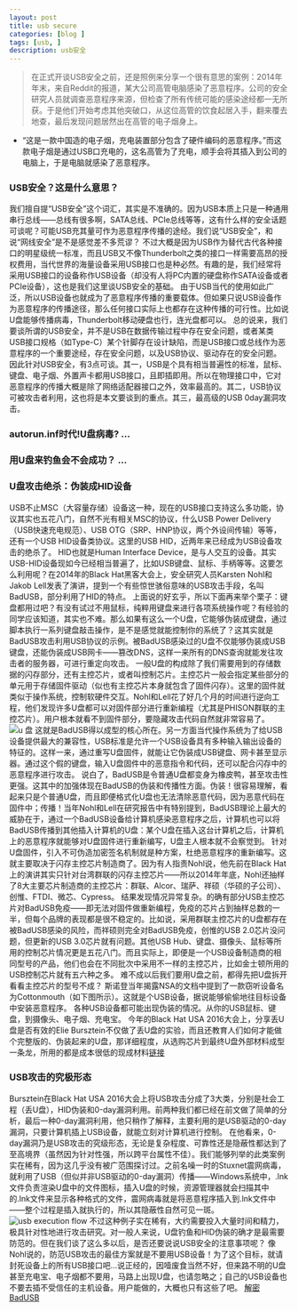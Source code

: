 ```yaml
---
layout: post
title: usb secure
categories: [blog ]
tags: [usb, ]
description: usb安全
---
```

> 在正式开谈USB安全之前，还是照例来分享一个很有意思的案例：2014年年末，来自Reddit的报道，某大公司高管电脑感染了恶意程序。公司的安全研究人员就调查恶意程序来源，但检查了所有传统可能的感染途经都一无所获。于是他们开始考虑其他突破口，从这位高管的饮食起居入手，翻来覆去地查，最后发现问题居然出在高管的电子烟身上。
- “这是一款中国造的电子烟，充电装置部分包含了硬件编码的恶意程序。”而这款电子烟是通过USB口充电的，这名高管为了充电，顺手会将其插入到公司的电脑上，于是电脑就感染了恶意程序。

### USB安全？这是什么意思？
我们擅自提“USB安全”这个词汇，其实是不准确的。因为USB本质上只是一种通用串行总线——总线有很多啊，SATA总线、PCIe总线等等，这有什么样的安全话题可谈呢？可能USB充其量可作为恶意程序传播的途经。我们说“USB安全”，和说“网线安全”是不是感觉差不多荒谬？
不过大概是因为USB作为替代古代各种接口的明星级统一标准，而且USB又不像Thunderbolt之类的接口一样需要高昂的授权费用，当代世界的海量设备采用USB接口也是种必然。有趣的是，我们经常将采用USB接口的设备称作USB设备（却没有人将PC内置的硬盘称作SATA设备或者PCIe设备），这也是我们这里谈USB安全的基础。
由于USB当代的使用如此广泛，所以USB设备也就成为了恶意程序传播的重要载体。但如果只说USB设备作为恶意程序的传播途径，那么任何接口实际上也都存在这种传播的可行性。比如说U盘能够传播病毒，Thunderbolt移动硬盘也行，连光盘都可以。
总的说来，我们要谈所谓的USB安全，并不是USB在数据传输过程中存在安全问题，或者某类USB接口规格（如Type-C）某个针脚存在设计缺陷，而是USB接口或总线作为恶意程序的一个重要途经，存在安全问题，以及USB协议、驱动存在的安全问题。
因此针对USB安全，有3点可谈。其一，USB是个具有相当普遍性的标准，鼠标、键盘、电子烟、外置声卡都用USB接口，且即插即用。所以在物理接口中，它对恶意程序的传播大概是除了网络适配器接口之外，效率最高的。其二，USB协议可被攻击者利用，这也将是本文要谈到的重点。其三，最高级的USB 0day漏洞攻击。

### autorun.inf时代!U盘病毒?  ...

### 用U盘来钓鱼会不会成功？ ...

### U盘攻击绝杀：伪装成HID设备

USB不止MSC（大容量存储）设备这一种，现在的USB接口支持这么多功能，协议其实也五花八门，自然不光有相关MSC的协议，什么USB Power Delivery（USB快速充电规范）、USB OTG（SRP、HNP协议，两个外设间传输）等等，还有一个USB HID设备类协议。这里的USB HID，近两年来已经成为USB设备攻击的绝杀了。
HID也就是Human Interface Device，是与人交互的设备。其实USB-HID设备现如今已经相当普遍了，比如USB键盘、鼠标、手柄等等。这要怎么利用呢？在2014年的Black Hat黑客大会上，安全研究人员Karsten Nohl和Jakob Lell发表了演讲，提到一个有些惊世骇俗意味的USB攻击手段，名叫BadUSB，部分利用了HID的特点。
上面说的好玄乎，所以下面再来举个栗子：键盘都用过吧？有没有试过不用鼠标，纯粹用键盘来进行各项系统操作呢？有经验的同学应该知道，其实也不难。那么如果有这么一个U盘，它能够伪装成键盘，通过脚本执行一系列键盘敲击操作，是不是感觉就能控制你的系统了？这其实就是BadUSB攻击利用USB协议的示例。被BadUSB感染过的U盘不仅能够伪装成USB键盘，还能伪装成USB网卡——篡改DNS，这样一来所有的DNS查询就能发往攻击者的服务器，可进行重定向攻击。
一般U盘的构成除了我们需要用到的存储数据的闪存部分，还有主控芯片，或者叫控制芯片。主控芯片一般会指定某些部分的单元用于存储固件驱动（似也有主控芯片本身就包含了固件闪存）。这里的固件就类似于操作系统，控制软硬件交互。Nohl和Lell花了好几个月的时间进行逆向工程，他们发现许多U盘都可以对固件部分进行重新编程（尤其是PHISON群联的主控芯片）。用户根本就看不到固件部分，要隐藏攻击代码自然就非常容易了。
![u 盘](https://raw.githubusercontent.com/tom0li/tom0li.github.io/master/images/u盘.jpg)
这就是BadUSB得以成型的核心所在。另一方面当代操作系统为了给USB设备提供最大的兼容性，USB标准是允许一个USB设备具有多种输入输出设备的特征的。这样一来，通过重写U盘固件，就能让它伪装成USB键盘、网卡甚至显示器。通过这个假的键盘，输入U盘固件中的恶意指令和代码，还可以配合闪存中的恶意程序进行攻击。
说白了，BadUSB是令普通U盘都变身为橡皮鸭，甚至攻击性更强。这其中的加强体现在BadUSB的伪装和传播性方面。伪装！很容易理解，看起来只是个普通U盘，而且即便格式化U盘也无法清除恶意代码，因为恶意代码在固件中；传播！当年Nohl和Lell在研究报告中有特别提到，BadUSB理论上最大的威胁在于，通过一个BadUSB设备给计算机感染恶意程序之后，计算机也可以将BadUSB传播到其他插入计算机的U盘：某个U盘在插入这台计算机之后，计算机上的恶意程序就能够对U盘固件进行重新编写，U盘主人根本就不会察觉到。
针对U盘固件，引入不可伪造加密签名机制就是种方案，杜绝恶意程序的重新编写。这就主要取决于闪存主控芯片制造商了。因为有人指责Nohl说，他先前在Black Hat上的演讲其实只针对台湾群联的闪存主控芯片——所以2014年年底，Nohl还抽样了8大主要芯片制造商的主控芯片：群联、Alcor、瑞萨、祥硕（华硕的子公司）、创惟、FTDI、微芯、Cypress。
结果发现情况异常复杂。的确有部分USB主控芯片对BadUSB免疫——即无法对固件做重新编程，免疫的芯片占到抽样总数的一半，但每个品牌的表现都是很不稳定的。比如说，采用群联主控芯片的U盘都存在被BadUSB感染的风险，而祥硕则完全对BadUSB免疫，创惟的USB 2.0芯片没问题，但更新的USB 3.0芯片就有问题。其他USB Hub、键盘、摄像头、鼠标等所用的控制芯片情况更是五花八门。而且实际上，即便是一个USB设备制造商的相同型号的产品，他们也会在不同批次中采用不一样的主控芯片，比如金士顿所用的USB控制芯片就有五六种之多。
难不成以后我们要用U盘之前，都得先把U盘拆开看看主控芯片的型号不成？
斯诺登当年揭露NSA的文档中提到了一款窃听设备名为Cottonmouth（如下图所示）。这就是个USB设备，据说能够偷偷地往目标设备中安装恶意程序。
各种USB设备都可能出现伪装的情况。从你的USB鼠标、键盘，到摄像头、电子烟、充电宝。
今年的Black Hat USA 2016大会上，分享丢U盘是否有效的Elie Bursztein不仅做了丢U盘的实验，而且还教育人们如何才能做个完整版的、伪装起来的U盘，那详细程度，从选购芯片到最终U盘外部材料成型一条龙，所用的都是成本很低的现成材料[链接](https://www.elie.net/blog/security/what-are-malicious-usb-keys-and-how-to-create-a-realistic-one)

### USB攻击的究极形态
Bursztein在Black Hat USA 2016大会上将USB攻击分成了3大类，分别是社会工程（丢U盘），HID伪装和0-day漏洞利用。前两种我们都已经在前文做了简单的分析，最后一种0-day漏洞利用，他只稍作了解释，主要利用的是USB驱动的0-day漏洞，只要计算机插上USB设备，就能立刻对计算机进行控制。
在他看来，0-day漏洞乃是USB攻击的究级形态，无论是复杂程度、可靠性还是隐蔽性都达到了至高境界（虽然因为针对性强，所以跨平台属性不佳）。我们能够列举的此类案例实在稀有，因为这几乎没有被广范围探讨过。之前名噪一时的Stuxnet震网病毒，就利用了USB（但似并非USB驱动的0-day漏洞）传播——Windows系统中，.lnk文件负责渲染U盘中的文件图标，插入U盘的时候，资源管理器就会扫描其中的.lnk文件来显示各种格式的文件，震网病毒就是将恶意程序插入到.lnk文件中——整个过程是插入就执行的，所以其隐蔽性自然可见一斑。
![usb execution flow](https://raw.githubusercontent.com/tom0li/tom0li.github.io/master/images/usb-execution.png)
不过这种例子实在稀有，大约需要投入大量时间和精力，极具针对性地进行攻击研究。对一般人来说，U盘钓鱼和HID伪装的确才是最需要防范的。但在我们谈了这么多以后，是否还要说说USB安全的注意事项呢？
像Nohl说的，防范USB攻击的最佳方案就是不要用USB设备！为了这个目标，就请封死设备上的所有USB接口吧…说正经的，因噎废食当然不好，但来路不明的U盘甚至充电宝、电子烟都不要用，马路上出现U盘，也请忽略之；自己的USB设备也不要去插不受信任的主机设备。用户能做的，大概也只有这些了吧。
[解密BadUSB](http://www.freebuf.com/articles/terminal/42616.html)